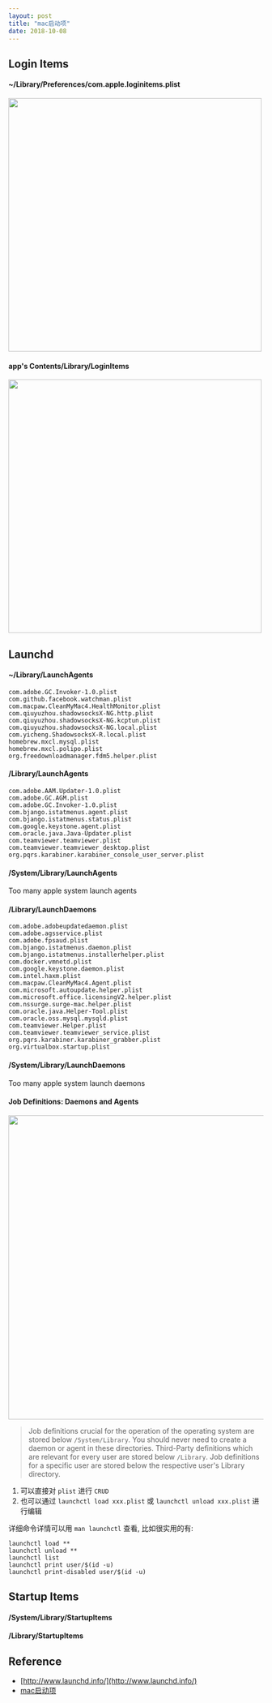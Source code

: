 ```yaml
---
layout: post
title: "mac启动项"
date: 2018-10-08
---
```


## Login Items

#### ~/Library/Preferences/com.apple.loginitems.plist

<img src="http://o7bkcj7d7.bkt.clouddn.com/markdown/1538991107794.png" width="500"/>

#### app's Contents/Library/LoginItems

<img src="http://o7bkcj7d7.bkt.clouddn.com/markdown/1538992483910.png" width="500"/>



## Launchd

#### ~/Library/LaunchAgents

```
com.adobe.GC.Invoker-1.0.plist
com.github.facebook.watchman.plist
com.macpaw.CleanMyMac4.HealthMonitor.plist
com.qiuyuzhou.shadowsocksX-NG.http.plist
com.qiuyuzhou.shadowsocksX-NG.kcptun.plist
com.qiuyuzhou.shadowsocksX-NG.local.plist
com.yicheng.ShadowsocksX-R.local.plist
homebrew.mxcl.mysql.plist
homebrew.mxcl.polipo.plist
org.freedownloadmanager.fdm5.helper.plist
```

#### /Library/LaunchAgents

```
com.adobe.AAM.Updater-1.0.plist
com.adobe.GC.AGM.plist
com.adobe.GC.Invoker-1.0.plist
com.bjango.istatmenus.agent.plist
com.bjango.istatmenus.status.plist
com.google.keystone.agent.plist
com.oracle.java.Java-Updater.plist
com.teamviewer.teamviewer.plist
com.teamviewer.teamviewer_desktop.plist
org.pqrs.karabiner.karabiner_console_user_server.plist
```

#### /System/Library/LaunchAgents

Too many apple system launch agents


#### /Library/LaunchDaemons

```
com.adobe.adobeupdatedaemon.plist
com.adobe.agsservice.plist
com.adobe.fpsaud.plist
com.bjango.istatmenus.daemon.plist
com.bjango.istatmenus.installerhelper.plist
com.docker.vmnetd.plist
com.google.keystone.daemon.plist
com.intel.haxm.plist
com.macpaw.CleanMyMac4.Agent.plist
com.microsoft.autoupdate.helper.plist
com.microsoft.office.licensingV2.helper.plist
com.nssurge.surge-mac.helper.plist
com.oracle.java.Helper-Tool.plist
com.oracle.oss.mysql.mysqld.plist
com.teamviewer.Helper.plist
com.teamviewer.teamviewer_service.plist
org.pqrs.karabiner.karabiner_grabber.plist
org.virtualbox.startup.plist
```

#### /System/Library/LaunchDaemons

Too many apple system launch daemons



#### Job Definitions: Daemons and Agents

<img src="http://o7bkcj7d7.bkt.clouddn.com/markdown/1538997422057.png" width="600"/>

> Job definitions crucial for the operation of the operating system are stored below `/System/Library`. You should never need to create a daemon or agent in these directories. Third-Party definitions which are relevant for every user are stored below `/Library`. Job definitions for a specific user are stored below the respective user's Library directory.




1. 可以直接对 `plist` 进行 `CRUD`
2. 也可以通过 `launchctl load xxx.plist` 或 `launchctl unload xxx.plist` 进行编辑

详细命令详情可以用 `man launchctl` 查看, 比如很实用的有:

```
launchctl load **
launchctl unload **
launchctl list
launchctl print user/$(id -u)
launchctl print-disabled user/$(id -u)
```


## Startup Items

#### /System/Library/StartupItems
#### /Library/StartupItems



## Reference

- [http://www.launchd.info/](http://www.launchd.info/)
- [mac启动项](https://blog.csdn.net/astarring/article/details/69055218)

